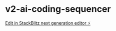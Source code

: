 # v2-ai-coding-sequencer

[Edit in StackBlitz next generation editor ⚡️](https://stackblitz.com/~/github.com/VilovietaSEO/v2-ai-coding-sequencer)